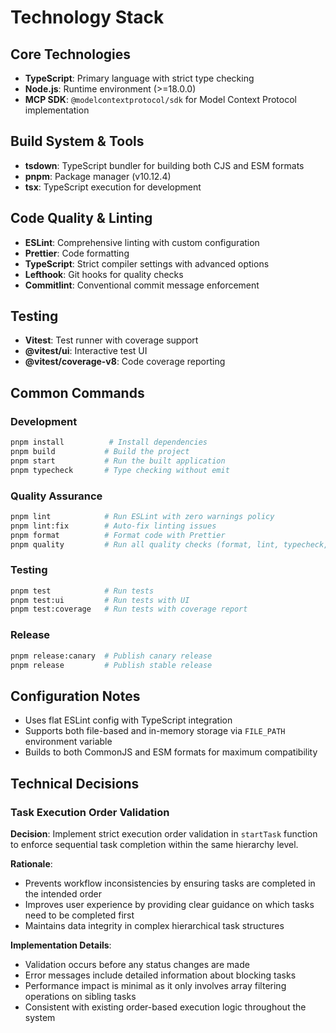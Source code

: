 # Technology Stack

## Core Technologies

- **TypeScript**: Primary language with strict type checking
- **Node.js**: Runtime environment (>=18.0.0)
- **MCP SDK**: `@modelcontextprotocol/sdk` for Model Context Protocol implementation

## Build System & Tools

- **tsdown**: TypeScript bundler for building both CJS and ESM formats
- **pnpm**: Package manager (v10.12.4)
- **tsx**: TypeScript execution for development

## Code Quality & Linting

- **ESLint**: Comprehensive linting with custom configuration
- **Prettier**: Code formatting
- **TypeScript**: Strict compiler settings with advanced options
- **Lefthook**: Git hooks for quality checks
- **Commitlint**: Conventional commit message enforcement

## Testing

- **Vitest**: Test runner with coverage support
- **@vitest/ui**: Interactive test UI
- **@vitest/coverage-v8**: Code coverage reporting

## Common Commands

### Development

```bash
pnpm install          # Install dependencies
pnpm build           # Build the project
pnpm start           # Run the built application
pnpm typecheck       # Type checking without emit
```

### Quality Assurance

```bash
pnpm lint            # Run ESLint with zero warnings policy
pnpm lint:fix        # Auto-fix linting issues
pnpm format          # Format code with Prettier
pnpm quality         # Run all quality checks (format, lint, typecheck, test)
```

### Testing

```bash
pnpm test            # Run tests
pnpm test:ui         # Run tests with UI
pnpm test:coverage   # Run tests with coverage report
```

### Release

```bash
pnpm release:canary  # Publish canary release
pnpm release         # Publish stable release
```

## Configuration Notes

- Uses flat ESLint config with TypeScript integration
- Supports both file-based and in-memory storage via `FILE_PATH` environment variable
- Builds to both CommonJS and ESM formats for maximum compatibility

## Technical Decisions

### Task Execution Order Validation

**Decision**: Implement strict execution order validation in `startTask` function to enforce sequential task completion within the same hierarchy level.

**Rationale**:

- Prevents workflow inconsistencies by ensuring tasks are completed in the intended order
- Improves user experience by providing clear guidance on which tasks need to be completed first
- Maintains data integrity in complex hierarchical task structures

**Implementation Details**:

- Validation occurs before any status changes are made
- Error messages include detailed information about blocking tasks
- Performance impact is minimal as it only involves array filtering operations on sibling tasks
- Consistent with existing order-based execution logic throughout the system
